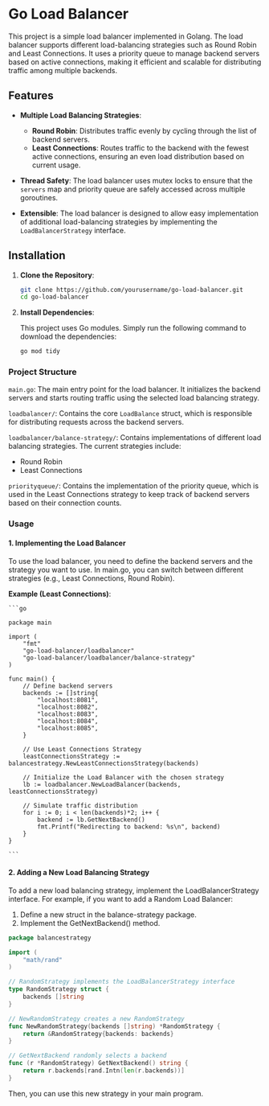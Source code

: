 
# Go Load Balancer

This project is a simple load balancer implemented in Golang. The load balancer supports different load-balancing strategies such as Round Robin and Least Connections. It uses a priority queue to manage backend servers based on active connections, making it efficient and scalable for distributing traffic among multiple backends.

## Features

- **Multiple Load Balancing Strategies**:
  - **Round Robin**: Distributes traffic evenly by cycling through the list of backend servers.
  - **Least Connections**: Routes traffic to the backend with the fewest active connections, ensuring an even load distribution based on current usage.

- **Thread Safety**: The load balancer uses mutex locks to ensure that the `servers` map and priority queue are safely accessed across multiple goroutines.

- **Extensible**: The load balancer is designed to allow easy implementation of additional load-balancing strategies by implementing the `LoadBalancerStrategy` interface.

## Installation

1. **Clone the Repository**:

   ```bash
   git clone https://github.com/yourusername/go-load-balancer.git
   cd go-load-balancer
   ```

2. **Install Dependencies**:

   This project uses Go modules. Simply run the following command to download the dependencies:

   ```bash
   go mod tidy
   ```


### Project Structure

```main.go```: The main entry point for the load balancer. It initializes the backend servers and starts routing traffic using the selected load balancing strategy.

```loadbalancer/```: Contains the core ```LoadBalance``` struct, which is responsible for distributing requests across the backend servers.

```loadbalancer/balance-strategy/```: Contains implementations of different load balancing strategies. The current strategies include:

- Round Robin
- Least Connections

```priorityqueue/```: Contains the implementation of the priority queue, which is used in the Least Connections strategy to keep track of backend servers based on their connection counts.

### Usage
#### 1. Implementing the Load Balancer
To use the load balancer, you need to define the backend servers and the strategy you want to use. In main.go, you can switch between different strategies (e.g., Least Connections, Round Robin).

**Example (Least Connections)**:

    ```go

    package main

    import (
        "fmt"
        "go-load-balancer/loadbalancer"
        "go-load-balancer/loadbalancer/balance-strategy"
    )

    func main() {
        // Define backend servers
        backends := []string{
            "localhost:8081",
            "localhost:8082",
            "localhost:8083",
            "localhost:8084",
            "localhost:8085",
        }

        // Use Least Connections Strategy
        leastConnectionsStrategy := balancestrategy.NewLeastConnectionsStrategy(backends)

        // Initialize the Load Balancer with the chosen strategy
        lb := loadbalancer.NewLoadBalancer(backends, leastConnectionsStrategy)

        // Simulate traffic distribution
        for i := 0; i < len(backends)*2; i++ {
            backend := lb.GetNextBackend()
            fmt.Printf("Redirecting to backend: %s\n", backend)
        }
    }

    ```


#### 2. Adding a New Load Balancing Strategy

To add a new load balancing strategy, implement the LoadBalancerStrategy interface. For example, if you want to add a Random Load Balancer:

1. Define a new struct in the balance-strategy package.
2. Implement the GetNextBackend() method.

```go
package balancestrategy

import (
    "math/rand"
)

// RandomStrategy implements the LoadBalancerStrategy interface
type RandomStrategy struct {
    backends []string
}

// NewRandomStrategy creates a new RandomStrategy
func NewRandomStrategy(backends []string) *RandomStrategy {
    return &RandomStrategy{backends: backends}
}

// GetNextBackend randomly selects a backend
func (r *RandomStrategy) GetNextBackend() string {
    return r.backends[rand.Intn(len(r.backends))]
}
```

Then, you can use this new strategy in your main program.


